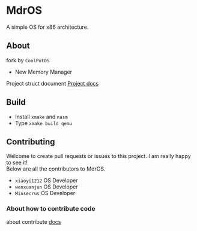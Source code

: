 # MdrOS

A simple OS for x86 architecture.

## About

fork by `CoolPotOS`

* New Memory Manager

Project struct document [Project docs](docs/README.md)

## Build

* Install `xmake` and `nasm`
* Type `xmake build qemu`

## Contributing

Welcome to create pull requests or issues to this project. I am really happy to see it!
<br>
Below are all the contributors to MdrOS.

* `xiaoyi1212` OS Developer
* `wenxuanjun` OS Developer
* `Minsecrus` OS Developer

### About how to contribute code

about contribute [docs](docs/contribute.md)



